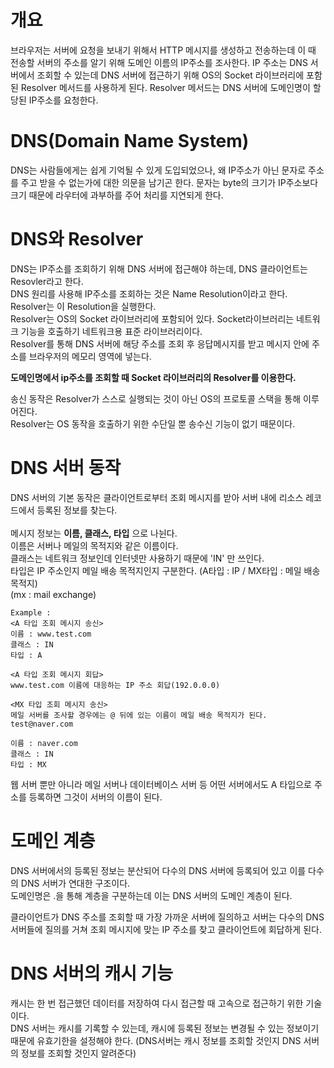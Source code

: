 # 개요
브라우저는 서버에 요청을 보내기 위해서 HTTP 메시지를 생성하고 전송하는데 이 때 전송할 서버의 주소를 알기 위해 도메인 이름의 IP주소를 조사한다. 
IP 주소는 DNS 서버에서 조회할 수 있는데 DNS 서버에 접근하기 위해 OS의 Socket 라이브러리에 포함된 Resolver 메서드를 사용하게 된다. 
Resolver 메서드는 DNS 서버에 도메인명이 할당된 IP주소를 요청한다.

# DNS(Domain Name System)
DNS는 사람들에게는 쉽게 기억될 수 있게 도입되었으나, 왜 IP주소가 아닌 문자로 주소를 주고 받을 수 없는가에 대한 의문을 남기곤 한다.
문자는 byte의 크기가 IP주소보다 크기 때문에 라우터에 과부하를 주어 처리를 지연되게 한다.

# DNS와 Resolver
DNS는 IP주소를 조회하기 위해 DNS 서버에 접근해야 하는데, DNS 클라이언트는 Resovler라고 한다. <br/>
DNS 원리를 사용해 IP주소를 조회하는 것은 Name Resolution이라고 한다. <br/>
Resolver는 이 Resolution을 실행한다. <br/>
Resolver는 OS의 Socket 라이브러리에 포함되어 있다. Socket라이브러리는 네트워크 기능을 호출하기 네트워크용 표준 라이브러리이다. <br/>
Resolver를 통해 DNS 서버에 해당 주소를 조회 후 응답메시지를 받고 메시지 안에 주소를 브라우저의 메모리 영역에 넣는다. <br/>

**도메인명에서 ip주소를 조회할 때 Socket 라이브러리의 Resolver를 이용한다.**

송신 동작은 Resolver가 스스로 실행되는 것이 아닌 OS의 프로토콜 스택을 통해 이루어진다. <br/>
Resolver는 OS 동작을 호출하기 위한 수단일 뿐 송수신 기능이 없기 때문이다.

# DNS 서버 동작
DNS 서버의 기본 동작은 클라이언트로부터 조회 메시지를 받아 서버 내에 리소스 레코드에서 등록된 정보를 찾는다. <br/>
<br/>
메시지 정보는 **이름, 클래스, 타입** 으로 나뉜다. <br/>
이름은 서버나 메일의 목적지와 같은 이름이다.<br/>
클래스는 네트워크 정보인데 인터넷만 사용하기 때문에 'IN' 만 쓰인다. <br/>
타입은 IP 주소인지 메일 배송 목적지인지 구분한다. (A타입 : IP / MX타입 : 메일 배송 목적지) <br/>
(mx : mail exchange)

```
Example :
<A 타입 조회 메시지 송신>
이름 : www.test.com
클래스 : IN
타입 : A

<A 타입 조회 메시지 회답>
www.test.com 이름에 대응하는 IP 주소 회답(192.0.0.0)

<MX 타입 조회 메시지 송신>
메일 서버를 조사할 경우에는 @ 뒤에 있는 이름이 메일 배송 목적지가 된다.
test@naver.com 

이름 : naver.com
클래스 : IN
타입 : MX
```

웹 서버 뿐만 아니라 메일 서버나 데이터베이스 서버 등 어떤 서버에서도 A 타입으로 주소를 등록하면 그것이 서버의 이름이 된다. <br/>


# 도메인 계층
DNS 서버에서의 등록된 정보는 분산되어 다수의 DNS 서버에 등록되어 있고 이를 다수의 DNS 서버가 연대한 구조이다. <br/>
도메인명은 .을 통해 계층을 구분하는데 이는 DNS 서버의 도메인 계층이 된다. <br/>

클라이언트가 DNS 주소를 조회할 때 가장 가까운 서버에 질의하고 서버는 다수의 DNS 서버들에 질의를 거쳐 조회 메시지에 맞는 IP 주소를 찾고 클라이언트에 회답하게 된다. <br/>

# DNS 서버의 캐시 기능
캐시는 한 번 접근했던 데이터를 저장하여 다시 접근할 때 고속으로 접근하기 위한 기술이다. <br/>
DNS 서버는 캐시를 기록할 수 있는데, 캐시에 등록된 정보는 변경될 수 있는 정보이기 때문에 유효기한을 설정해야 한다.
(DNS서버는 캐시 정보를 조회할 것인지 DNS 서버의 정보를 조회할 것인지 알려준다)



